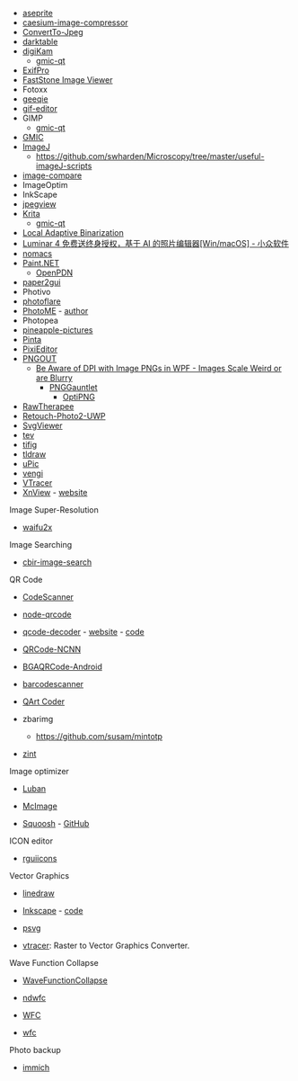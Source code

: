 - [aseprite](https://github.com/aseprite/aseprite)
- [caesium-image-compressor](https://github.com/Lymphatus/caesium-image-compressor)
- [ConvertTo-Jpeg](https://github.com/DavidAnson/ConvertTo-Jpeg)
- [darktable](https://github.com/darktable-org/darktable)
- [digiKam](https://www.digikam.org/)
  - [gmic-qt](https://github.com/c-koi/gmic-qt) 
- [ExifPro](https://github.com/mikekov/ExifPro)
- [FastStone Image Viewer](https://www.faststone.org/FSViewerDetail.htm)
- Fotoxx
- [geeqie](https://github.com/BestImageViewer/geeqie)
- [gif-editor](https://github.com/igormironchik/gif-editor)
- GIMP
  - [gmic-qt](https://github.com/c-koi/gmic-qt) 
- [GMIC](https://github.com/dtschump/gmic)
- [ImageJ](https://imagej.nih.gov/ij/)
  - https://github.com/swharden/Microscopy/tree/master/useful-imageJ-scripts
- [image-compare](https://github.com/zchrissirhcz/image-compare)
- ImageOptim
- InkScape
- [jpegview](https://github.com/sylikc/jpegview)
- [Krita](https://invent.kde.org/graphics/krita)
  - [gmic-qt](https://github.com/c-koi/gmic-qt) 
- [Local Adaptive Binarization](https://github.com/chriswolfvision/local_adaptive_binarization)
- [Luminar 4 免费送终身授权，基于 AI 的照片编辑器[Win/macOS] - 小众软件](https://www.appinn.com/luminar-4/)
- [nomacs](https://github.com/nomacs/nomacs)
- [Paint.NET](https://www.getpaint.net/)
  - [OpenPDN](https://github.com/rivy/OpenPDN)
- [paper2gui](https://github.com/Baiyuetribe/paper2gui)
- Photivo
- [photoflare](https://github.com/PhotoFlare/photoflare)
- [PhotoME](https://www.photome.de/) - [author](https://www.duttke.de/en/#projects-software-photome)
- Photopea
- [pineapple-pictures](https://github.com/BLumia/pineapple-pictures)
- [Pinta](https://github.com/PintaProject/Pinta)
- [PixiEditor](https://github.com/PixiEditor/PixiEditor)
- [PNGOUT](https://en.wikipedia.org/wiki/PNGOUT)
  - [Be Aware of DPI with Image PNGs in WPF - Images Scale Weird or are Blurry](https://www.hanselman.com/blog/be-aware-of-dpi-with-image-pngs-in-wpf-images-scale-weird-or-are-blurry)
    - [PNGGauntlet](https://pnggauntlet.com/)
      - [OptiPNG](https://optipng.sourceforge.net/)
- [RawTherapee](https://github.com/Beep6581/RawTherapee)
- [Retouch-Photo2-UWP](https://github.com/ysdy44/Retouch-Photo2-UWP)
- [SvgViewer](https://github.com/ElinamLLC/SvgViewer)
- [tev](https://github.com/Tom94/tev)
- [tifig](https://github.com/monostream/tifig)
- [tldraw](https://github.com/tldraw/tldraw)
- [uPic](https://github.com/gee1k/uPic/tree/master/uPic)
- [vengi](https://github.com/mgerhardy/vengi)
- [VTracer](https://github.com/visioncortex/vtracer)
- [XnView](http://justsolve.archiveteam.org/wiki/XnView) - [website](https://www.xnview.com/en/)

Image Super-Resolution

- [waifu2x](https://github.com/nagadomi/waifu2x)

Image Searching

- [cbir-image-search](https://github.com/sherlockchou86/cbir-image-search)

QR Code

- [CodeScanner](https://github.com/twostraws/CodeScanner)

- [node-qrcode](https://github.com/soldair/node-qrcode)

- [qcode-decoder](https://github.com/cirocosta/qcode-decoder) - [website](https://research.swtch.com/qart) - [code](https://github.com/rsc/qr/tree/master/qart)

- [QRCode-NCNN](https://github.com/EdVince/QRCode-NCNN)

- [BGAQRCode-Android](https://github.com/bingoogolapple/BGAQRCode-Android)

- [barcodescanner](https://github.com/dm77/barcodescanner)

- [QArt Coder](https://www.qartcoder.com/qr/draw)

- zbarimg

  - https://github.com/susam/mintotp

- [zint](https://github.com/zint/zint)

Image optimizer

- [Luban](https://github.com/Curzibn/Luban)

- [McImage](https://github.com/smallSohoSolo/McImage)

- [Squoosh](https://squoosh.app/) - [GitHub](https://github.com/GoogleChromeLabs/squoosh)

ICON editor

- [rguiicons](https://github.com/raysan5/rguiicons)

Vector Graphics

- [linedraw](https://github.com/LingDong-/linedraw)

- [Inkscape](https://inkscape.org/) - [code](https://gitlab.com/inkscape/inkscape)

- [psvg](https://github.com/LingDong-/psvg)

- [vtracer](https://github.com/visioncortex/vtracer): Raster to Vector Graphics Converter.

Wave Function Collapse

- [WaveFunctionCollapse](https://github.com/mxgmn/WaveFunctionCollapse)

- [ndwfc](https://github.com/LingDong-/ndwfc)

- [WFC](https://github.com/clach/WFC)

- [wfc](https://github.com/krychu/wfc)

Photo backup

- [immich](https://github.com/immich-app/immich)
